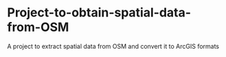 # Project-to-obtain-spatial-data-from-OSM
A project to extract spatial data from OSM and convert it to ArcGIS formats
